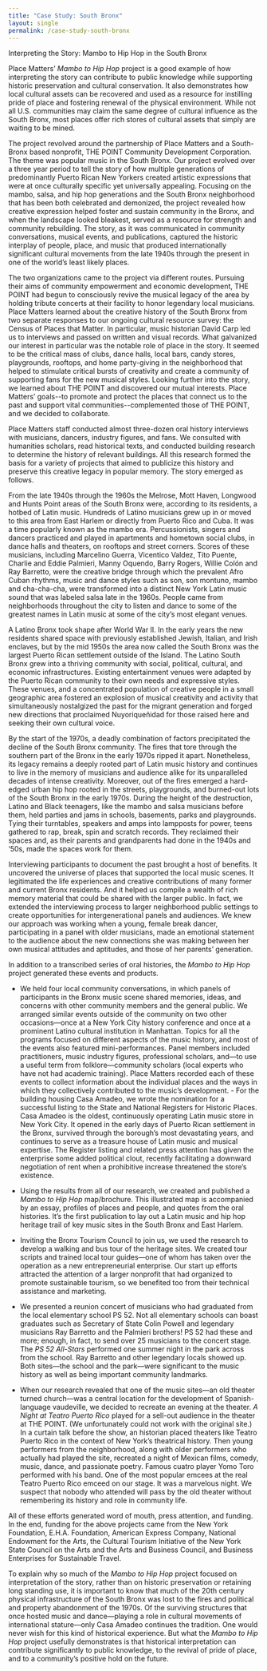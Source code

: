 ```yaml
---
title: "Case Study: South Bronx"
layout: single
permalink: /case-study-south-bronx
---
```


Interpreting the Story: Mambo to Hip Hop in the South Bronx

Place Matters’ *Mambo to Hip Hop* project is a good example of how interpreting the story can contribute to public knowledge while supporting historic preservation and cultural conservation. It also demonstrates how local cultural assets can be recovered and used as a resource for instilling pride of place and fostering renewal of the physical environment. While not all U.S. communities may claim the same degree of cultural influence as the South Bronx, most places offer rich stores of cultural assets that simply are waiting to be mined.

The project revolved around the partnership of Place Matters and a South-Bronx based nonprofit, THE POINT Community Development Corporation. The theme was popular music in the South Bronx. Our project evolved over a three year period to tell the story of how multiple generations of predominantly Puerto Rican New Yorkers created artistic expressions that were at once culturally specific yet universally appealing. Focusing on the mambo, salsa, and hip hop generations and the South Bronx neighborhood that has been both celebrated and demonized, the project revealed how creative expression helped foster and sustain community in the Bronx, and when the landscape looked bleakest, served as a resource for strength and community rebuilding. The story, as it was communicated in community conversations, musical events, and publications, captured the historic interplay of people, place, and music that produced internationally significant cultural movements from the late 1940s through the present in one of the world’s least likely places.

The two organizations came to the project via different routes. Pursuing their aims of community empowerment and economic development, THE POINT had begun to consciously revive the musical legacy of the area by holding tribute concerts at their facility to honor legendary local musicians. Place Matters learned about the creative history of the South Bronx from two separate responses to our ongoing cultural resource survey: the Census of Places that Matter. In particular, music historian David Carp led us to interviews and passed on written and visual records. What galvanized our interest in particular was the notable role of place in the story. It seemed to be the critical mass of clubs, dance halls, local bars, candy stores, playgrounds, rooftops, and home party-giving in the neighborhood that helped to stimulate critical bursts of creativity and create a community of supporting fans for the new musical styles. Looking further into the story, we learned about THE POINT and discovered our mutual interests. Place Matters’ goals--to promote and protect the places that connect us to the past and support vital communities--complemented those of THE POINT, and we decided to collaborate.

Place Matters staff conducted almost three-dozen oral history interviews with musicians, dancers, industry figures, and fans. We consulted with humanities scholars, read historical texts, and conducted building research to determine the history of relevant buildings. All this research formed the basis for a variety of projects that aimed to publicize this history and preserve this creative legacy in popular memory. The story emerged as follows.

From the late 1940s through the 1960s the Melrose, Mott Haven, Longwood and Hunts Point areas of the South Bronx were, according to its residents, a hotbed of Latin music. Hundreds of Latino musicians grew up in or moved to this area from East Harlem or directly from Puerto Rico and Cuba. It was a time popularly known as the mambo era. Percussionists, singers and dancers practiced and played in apartments and hometown social clubs, in dance halls and theaters, on rooftops and street corners. Scores of these musicians, including Marcelino Guerra, Vicentico Valdez, Tito Puente, Charlie and Eddie Palmieri, Manny Oquendo, Barry Rogers, Willie Colón and Ray Barretto, were the creative bridge through which the prevalent Afro Cuban rhythms, music and dance styles such as son, son montuno, mambo and cha-cha-cha, were transformed into a distinct New York Latin music sound that was labeled salsa late in the 1960s. People came from neighborhoods throughout the city to listen and dance to some of the greatest names in Latin music at some of the city’s most elegant venues.

A Latino Bronx took shape after World War II. In the early years the new residents shared space with previously established Jewish, Italian, and Irish enclaves, but by the mid 1950s the area now called the South Bronx was the largest Puerto Rican settlement outside of the Island. The Latino South Bronx grew into a thriving community with social, political, cultural, and economic infrastructures. Existing entertainment venues were adapted by the Puerto Rican community to their own needs and expressive styles. These venues, and a concentrated population of creative people in a small geographic area fostered an explosion of musical creativity and activity that simultaneously nostalgized the past for the migrant generation and forged new directions that proclaimed Nuyoriqueñidad for those raised here and seeking their own cultural voice.

By the start of the 1970s, a deadly combination of factors precipitated the decline of the South Bronx community. The fires that tore through the southern part of the Bronx in the early 1970s ripped it apart. Nonetheless, its legacy remains a deeply rooted part of Latin music history and continues to live in the memory of musicians and audience alike for its unparalleled decades of intense creativity. Moreover, out of the fires emerged a hard-edged urban hip hop rooted in the streets, playgrounds, and burned-out lots of the South Bronx in the early 1970s. During the height of the destruction, Latino and Black teenagers, like the mambo and salsa musicians before them, held parties and jams in schools, basements, parks and playgrounds. Tying their turntables, speakers and amps into lampposts for power, teens gathered to rap, break, spin and scratch records. They reclaimed their spaces and, as their parents and grandparents had done in the 1940s and ‘50s, made the spaces work for them.

Interviewing participants to document the past brought a host of benefits. It uncovered the universe of places that supported the local music scenes. It legitimated the life experiences and creative contributions of many former and current Bronx residents. And it helped us compile a wealth of rich memory material that could be shared with the larger public. In fact, we extended the interviewing process to larger neighborhood public settings to create opportunities for intergenerational panels and audiences. We knew our approach was working when a young, female break dancer, participating in a panel with older musicians, made an emotional statement to the audience about the new connections she was making between her own musical attitudes and aptitudes, and those of her parents’ generation.

In addition to a transcribed series of oral histories, the *Mambo to Hip Hop* project generated these events and products.  

- We held four local community conversations, in which panels of  participants in the Bronx music scene shared memories, ideas, and  concerns with other community members and the general public. We  arranged similar events outside of the community on two other  occasions—once at a New York City history conference and once at a  prominent Latino cultural institution in Manhattan. Topics for all  the programs focused on different aspects of the music history, and  most of the events also featured mini-performances. Panel members  included practitioners, music industry figures, professional  scholars, and—to use a useful term from folklore—community scholars  (local experts who have not had academic training). Place Matters  recorded each of these events to collect information about the  individual places and the ways in which they collectively  contributed to the music’s development. - For the building housing Casa Amadeo, we wrote the nomination for a  successful listing to the State and National Registers for  Historic Places. Casa Amadeo is the oldest, continuously operating  Latin music store in New York City. It opened in the early days of  Puerto Rican settlement in the Bronx, survived through the borough’s  most devastating years, and continues to serve as a treasure house  of Latin music and musical expertise. The Register listing and  related press attention has given the enterprise some added  political clout, recently facilitating a downward negotiation of  rent when a prohibitive increase threatened the store’s existence.

- Using the results from all of our research, we created and published  a *Mambo to Hip Hop* map/brochure. This illustrated map is  accompanied by an essay, profiles of places and people, and quotes  from the oral histories. It’s the first publication to lay out a  Latin music and hip hop heritage trail of key music sites in the  South Bronx and East Harlem.
- Inviting the Bronx Tourism Council to join us, we used the research  to develop a walking and bus tour of the heritage sites. We created  tour scripts and trained local tour guides—one of whom has taken  over the operation as a new entrepreneurial enterprise. Our start up  efforts attracted the attention of a larger nonprofit that had  organized to promote sustainable tourism, so we benefited too from  their technical assistance and marketing.
- We presented a reunion concert of musicians who had graduated from  the local elementary school PS 52. Not all elementary schools can  boast graduates such as Secretary of State Colin Powell and  legendary musicians Ray Barretto and the Palmieri brothers! PS 52  had these and more; enough, in fact, to send over 25 musicians to  the concert stage. The *PS 52 All-Stars* performed one summer night  in the park across from the school. Ray Barretto and other legendary  locals showed up. Both sites—the school and the park—were  significant to the music history as well as being important  community landmarks.
- When our research revealed that one of the music sites—an old  theater turned church—was a central location for the development of  Spanish-language vaudeville, we decided to recreate an evening at  the theater. *A Night at Teatro Puerto Rico* played for a sell-out  audience in the theater at THE POINT. (We unfortunately could not  work with the original site.) In a curtain talk before the show, an  historian placed theaters like Teatro Puerto Rico in the context of  New York’s theatrical history. Then young performers from the  neighborhood, along with older performers who actually had played  the site, recreated a night of Mexican films, comedy, music, dance,  and passionate poetry. Famous cuatro player Yomo Toro performed with  his band. One of the most popular emcees at the real Teatro Puerto  Rico emceed on our stage. It was a marvelous night. We suspect that  nobody who attended will pass by the old theater without remembering  its history and role in community life.

All of these efforts generated word of mouth, press attention, and funding. In the end, funding for the above projects came from the New York Foundation, E.H.A. Foundation, American Express Company, National Endowment for the Arts, the Cultural Tourism Initiative of the New York State Council on the Arts and the Arts and Business Council, and Business Enterprises for Sustainable Travel.

To explain why so much of the *Mambo to Hip Hop* project focused on interpretation of the story, rather than on historic preservation or retaining long standing use, it is important to know that much of the 20th century physical infrastructure of the South Bronx was lost to the fires and political and property abandonment of the 1970s. Of the surviving structures that once hosted music and dance—playing a role in cultural movements of international stature—only Casa Amadeo continues the tradition. One would never wish for this kind of historical experience. But what the *Mambo to Hip Hop* project usefully demonstrates is that historical interpretation can contribute significantly to public knowledge, to the revival of pride of place, and to a community’s positive hold on the future.

